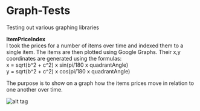 # Graph-Tests
Testing out various graphing libraries

<b>ItemPriceIndex</b> </br>
I took the prices for a number of items over time and indexed them to a single item. 
The items are then plotted using Google Graphs. Their x,y coordinates are generated using the formulas: </br>
x = sqrt(b^2 + c^2) x sin(pi/180 x quadrantAngle) </br>
y = sqrt(b^2 + c^2) x cos(pi/180 x quadrantAngle) </br>

The purpose is to show on a graph how the items prices move in relation to one another over time.

![alt tag](https://github.com/tyzjames/Graph-Tests/blob/master/img/Spider.png)
